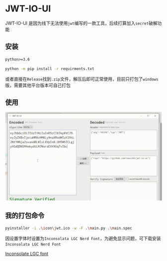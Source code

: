 # JWT-IO-UI

JWT-IO-UI 是因为线下无法使用`jwt`编写的一款工具，后续打算加入`secret`破解功能

## 安装

`python>=3.6`

```bash
python -m pip install -r requirments.txt
```

或者直接在`Release`找到`.zip`文件，解压后即可正常使用，目前只打包了`windows`版，需要其他平台版本可自己打包

## 使用

![JWT IO UI](icon/demo.gif)

## 我的打包命令

```bash
pyinstaller -i .\icon\jwt.ico -w -F .\main.py .\main.spec
```

因设置字体时设置为`Inconsolata LGC Nerd Font`，为避免显示问题，可下载安装`Inconsolata LGC Nerd Font`

[Inconsolate LGC font](https://github.com/ryanoasis/nerd-fonts/releases/download/v3.1.1/InconsolataLGC.zip)